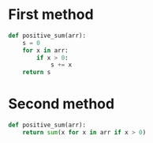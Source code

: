 # First method

```python
def positive_sum(arr):
    s = 0
    for x in arr:
        if x > 0:
            s += x
    return s
```

# Second method

```python
def positive_sum(arr):
    return sum(x for x in arr if x > 0)
```
